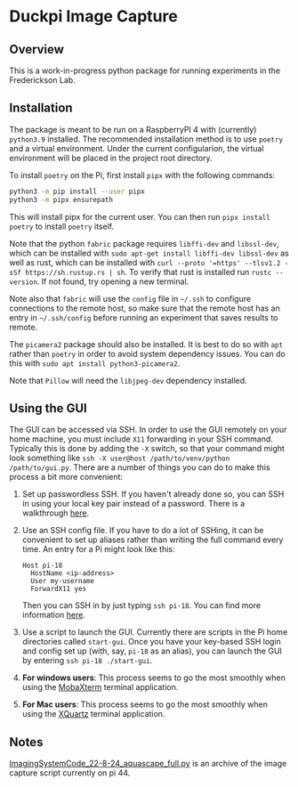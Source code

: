 # Duckpi Image Capture

## Overview

This is a work-in-progress python package for running experiments in the Frederickson Lab.

## Installation

The package is meant to be run on a RaspberryPI 4 with (currently) `python3.9` installed. The recommended installation method is to use `poetry` and a virtual environment. Under the current configularion, the virtual environment will be placed in the project root directory.

To install `poetry` on the Pi, first install `pipx` with the following commands:

```bash
python3 -m pip install --user pipx
python3 -m pipx ensurepath
```

This will install pipx for the current user. You can then run `pipx install poetry` to install `poetry` itself.

Note that the python `fabric` package requires `libffi-dev` and `libssl-dev`, which can be installed with `sudo apt-get install libffi-dev libssl-dev` as well as rust, which can be installed with `curl --proto '=https' --tlsv1.2 -sSf https://sh.rustup.rs | sh`. To verify that rust is installed run `rustc --version`. If not found, try opening a new terminal.

Note also that `fabric` will use the `config` file in `~/.ssh` to configure connections to the remote host, so make sure that the remote host has an entry in `~/.ssh/config` before running an experiment that saves results to remote.

The `picamera2` package should also be installed. It is best to do so with `apt` rather than `poetry` in order to avoid system dependency issues. You can do this with `sudo apt install python3-picamera2`.

Note that `Pillow` will need the `libjpeg-dev` dependency installed.


## Using the GUI

The GUI can be accessed via SSH. In order to use the GUI remotely on your home machine, you must include `X11` forwarding in your SSH command. Typically this is done by adding the `-X` switch, so that your command might look something like `ssh -X user@host /path/to/venv/python /path/to/gui.py`. There are a number of things you can do to make this process a bit more convenient:

1. Set up passwordless SSH. If you haven't already done so, you can SSH in using your local key pair instead of a password. There is a walkthrough [here](https://www.ssh.com/academy/ssh/copy-id).
2. Use an SSH config file. If you have to do a lot of SSHing, it can be convenient to set up aliases rather than writing the full command every time. An entry for a Pi might look like this:

    ```
    Host pi-18
      HostName <ip-address>
      User my-username
      ForwardX11 yes
    ```

    Then you can SSH in by just typing `ssh pi-18`. You can find more information [here](https://docs.alliancecan.ca/wiki/SSH_configuration_file).
3. Use a script to launch the GUI. Currently there are scripts in the Pi home directories called `start-gui`. Once you have your key-based SSH login and config set up (with, say, `pi-18` as an alias), you can launch the GUI by entering `ssh pi-18 ./start-gui`.
4. **For windows users**: This process seems to go the most smoothly when using the [MobaXterm](https://mobaxterm.mobatek.net/) terminal application.
4. **For Mac users**: This process seems to go the most smoothly when using the [XQuartz](https://www.xquartz.org/) terminal application.

## Notes

[ImagingSystemCode_22-8-24_aquascape_full.py](ImagingSystemCode_22-8-24_aquascape_full.py) is an archive of the image capture script currently on pi 44.
